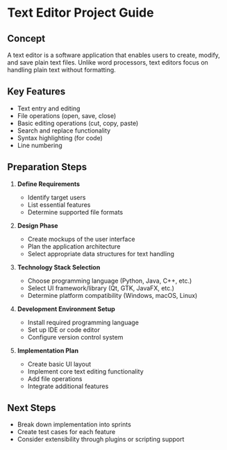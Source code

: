 # Text Editor Project Guide

## Concept

A text editor is a software application that enables users to create, modify, and save plain text files. Unlike word processors, text editors focus on handling plain text without formatting.

## Key Features

- Text entry and editing
- File operations (open, save, close)
- Basic editing operations (cut, copy, paste)
- Search and replace functionality
- Syntax highlighting (for code)
- Line numbering

## Preparation Steps

1. **Define Requirements**
   - Identify target users
   - List essential features
   - Determine supported file formats

2. **Design Phase**
   - Create mockups of the user interface
   - Plan the application architecture
   - Select appropriate data structures for text handling

3. **Technology Stack Selection**
   - Choose programming language (Python, Java, C++, etc.)
   - Select UI framework/library (Qt, GTK, JavaFX, etc.)
   - Determine platform compatibility (Windows, macOS, Linux)

4. **Development Environment Setup**
   - Install required programming language
   - Set up IDE or code editor
   - Configure version control system

5. **Implementation Plan**
   - Create basic UI layout
   - Implement core text editing functionality
   - Add file operations
   - Integrate additional features

## Next Steps

- Break down implementation into sprints
- Create test cases for each feature
- Consider extensibility through plugins or scripting support